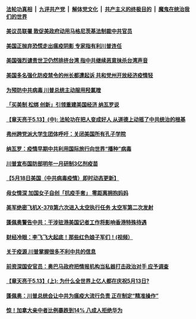 ####  [法轮功真相](../../../../basic/blob/master/README.md?t=05190901) &nbsp;|&nbsp; [九评共产党](../../../../9ping.md/blob/master/README.md?t=05190901) &nbsp;|&nbsp; [解体党文化](../../../../jtdwh.md/blob/master/README.md?t=05190901)  &nbsp;|&nbsp; [共产主义的终极目的](../../../../gczydzjmd.md/blob/master/README.md?t=05190901) &nbsp;|&nbsp; [魔鬼在统治我们的世界](../../../../mgztzwmdsj.md/blob/master/README.md?t=05190901) 

#### [美议员联署 敦促美政府动用马格尼茨基法制裁中共官员](../pages/soh6/380296.md?t=05190901) 
#### [美国正抛弃恐慌走出瘟疫阴影 专家指有利川普连任](../pages/soh6/380266.md?t=05190901) 
#### [美国强烈谴责世卫仍然排挤台湾  指中共继续恶意抹杀台湾声音  ](../pages/soh6/380239.md?t=05190901) 
#### [美国多名强化防疫禁令的州长都遭起诉 共和党州开放经济疫情轻](../pages/soh6/380182.md?t=05190901) 
#### [为预防中共病毒 川普总统主动服用羟氯喹](../pages/soh6/380221.md?t=05190901) 
#### [「买美制 松绑 创新」引领重建美国经济 纳瓦罗说](../pages/soh6/380191.md?t=05190901) 
#### [【章天亮于5.13】(中): 法轮功在把人变成好人 从道德上动摇了中共统治的根基](../pages/soh6/380197.md?t=05190901) 
#### [弗州跨党派大学生团体呼吁：关闭美国所有孔子学院](../pages/soh6/380170.md?t=05190901) 
#### [纳瓦罗：疫情早期中共利用国际旅行向世界“播种”病毒](../pages/soh6/380146.md?t=05190901) 
#### [川普宣布国防部明年一月研制3亿剂疫苗](../pages/soh6/380125.md?t=05190901) 
#### [【5月18日美国（中共病毒疫情）即时动态更新】](../pages/soh6/380065.md?t=05190901) 
#### [母女情深 加国女子自创「抗疫手套」 零距离拥抱妈妈](../pages/soh6/380032.md?t=05190901) 
#### [美军绝密飞机X-37B第六次进入太空执行任务 太空军第二次发射](../pages/soh6/379969.md?t=05190901) 
#### [蓬佩奥警告中共：干涉驻港美国记者工作将影响香港特殊待遇](../pages/soh6/379972.md?t=05190901) 
#### [财经冷眼：李飞飞大起底！那些红色娘子军们！(视频）](../pages/soh6/379909.md?t=05190901) 
#### [关于疫源 川普掌握很多不利中共的信息](../pages/soh6/379897.md?t=05190901) 
#### [前资深国安官员：奥巴马政府把情报机构当私器打击政治对手 应予调查](../pages/soh6/379852.md?t=05190901) 
#### [【章天亮于5.13】(上): 为什么全世界上亿人都在庆祝5月13日? ](../pages/soh6/379843.md?t=05190901) 
#### [蓬佩奥：川普总统会让中共为瘟疫大流行负责 正在制定“精准操作”](../pages/soh6/379840.md?t=05190901) 
#### [惊！加拿大亲中者比例暴跌到14%  八成人拒绝华为](../pages/soh6/379819.md?t=05190901) 
